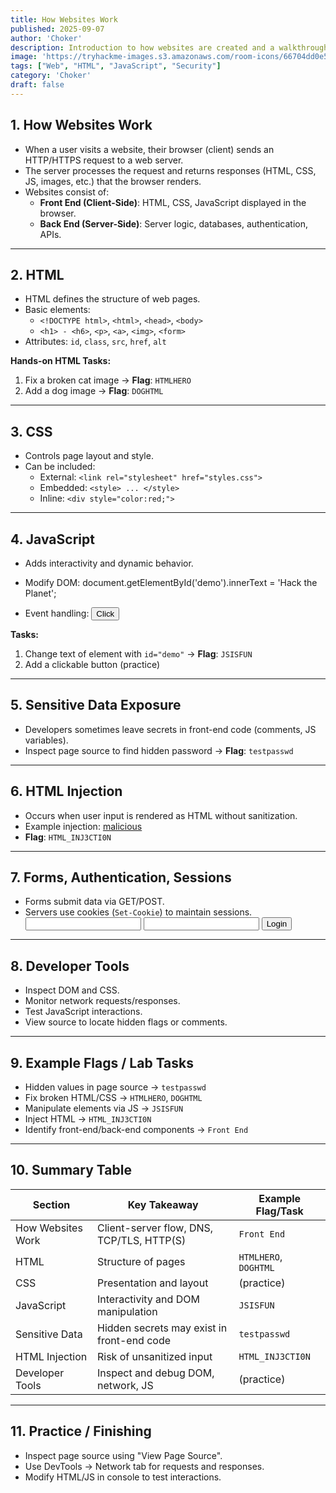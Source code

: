 ```yaml
---
title: How Websites Work
published: 2025-09-07
author: 'Choker'
description: Introduction to how websites are created and a walkthrough of basic web technologies and security concepts.
image: 'https://tryhackme-images.s3.amazonaws.com/room-icons/66704dd0e54a1f39bff7b1a1-1735573671043'
tags: ["Web", "HTML", "JavaScript", "Security"]
category: 'Choker'
draft: false
---
```


## 1. How Websites Work

- When a user visits a website, their browser (client) sends an HTTP/HTTPS request to a web server.
- The server processes the request and returns responses (HTML, CSS, JS, images, etc.) that the browser renders.
- Websites consist of:
  - **Front End (Client-Side)**: HTML, CSS, JavaScript displayed in the browser.
  - **Back End (Server-Side)**: Server logic, databases, authentication, APIs.

---

## 2. HTML

- HTML defines the structure of web pages.
- Basic elements:
  - `<!DOCTYPE html>`, `<html>`, `<head>`, `<body>`
  - `<h1> - <h6>`, `<p>`, `<a>`, `<img>`, `<form>`
- Attributes: `id`, `class`, `src`, `href`, `alt`

**Hands-on HTML Tasks:**
1. Fix a broken cat image → **Flag**: `HTMLHERO`
2. Add a dog image → **Flag**: `DOGHTML`

---

## 3. CSS

- Controls page layout and style.
- Can be included:
  - External: `<link rel="stylesheet" href="styles.css">`
  - Embedded: `<style> ... </style>`
  - Inline: `<div style="color:red;">`

---

## 4. JavaScript

- Adds interactivity and dynamic behavior.
- Modify DOM:
  document.getElementById('demo').innerText = 'Hack the Planet';

- Event handling:
  <button id="btn">Click</button>
  <script>
  document.getElementById('btn').addEventListener('click', () => {
    alert('Button clicked');
  });
  </script>

**Tasks:**
1. Change text of element with `id="demo"` → **Flag**: `JSISFUN`
2. Add a clickable button (practice)

---

## 5. Sensitive Data Exposure

- Developers sometimes leave secrets in front-end code (comments, JS variables).
- Inspect page source to find hidden password → **Flag**: `testpasswd`

---

## 6. HTML Injection

- Occurs when user input is rendered as HTML without sanitization.
- Example injection:
  <a href="http://hacker.com">malicious</a>
- **Flag**: `HTML_INJ3CTI0N`

---

## 7. Forms, Authentication, Sessions

- Forms submit data via GET/POST.
- Servers use cookies (`Set-Cookie`) to maintain sessions.
  <form action="/login" method="POST">
    <input name="username" />
    <input name="password" type="password" />
    <button type="submit">Login</button>
  </form>

---

## 8. Developer Tools

- Inspect DOM and CSS.
- Monitor network requests/responses.
- Test JavaScript interactions.
- View source to locate hidden flags or comments.

---

## 9. Example Flags / Lab Tasks

- Hidden values in page source → `testpasswd`
- Fix broken HTML/CSS → `HTMLHERO`, `DOGHTML`
- Manipulate elements via JS → `JSISFUN`
- Inject HTML → `HTML_INJ3CTI0N`
- Identify front-end/back-end components → `Front End`

---

## 10. Summary Table

| Section                | Key Takeaway                                          | Example Flag/Task      |
|------------------------|-------------------------------------------------------|------------------------|
| How Websites Work      | Client-server flow, DNS, TCP/TLS, HTTP(S)           | `Front End`            |
| HTML                   | Structure of pages                                    | `HTMLHERO`, `DOGHTML`  |
| CSS                    | Presentation and layout                               | (practice)             |
| JavaScript             | Interactivity and DOM manipulation                    | `JSISFUN`              |
| Sensitive Data         | Hidden secrets may exist in front-end code           | `testpasswd`           |
| HTML Injection         | Risk of unsanitized input                             | `HTML_INJ3CTI0N`       |
| Developer Tools        | Inspect and debug DOM, network, JS                    | (practice)             |

---

## 11. Practice / Finishing

- Inspect page source using "View Page Source".
- Use DevTools → Network tab for requests and responses.
- Modify HTML/JS in console to test interactions.
